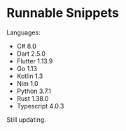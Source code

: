 # Runnable Snippets



Languages:

* C# 8.0
* Dart 2.5.0
* Flutter 1.13.9
* Go 1.13
* Kotlin 1.3
* Nim 1.0
* Python 3.7.1
* Rust 1.38.0
* Typescript 4.0.3


Still updating.